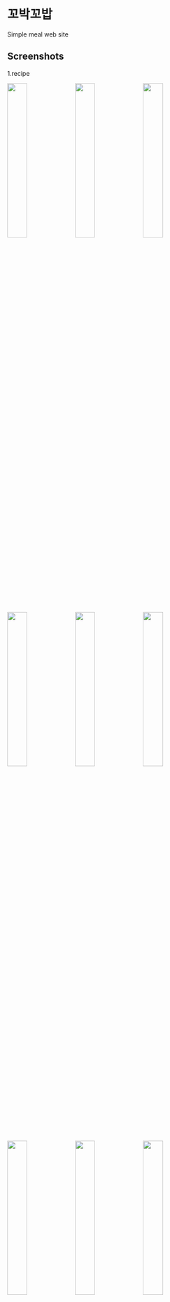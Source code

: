 # 꼬박꼬밥
Simple meal web site

Screenshots
-----------

1.recipe
<div>
  <img width="30%" src="https://user-images.githubusercontent.com/68418016/89705193-438f2d80-d996-11ea-946e-7e8f6c270e30.PNG">
  <img width="30%" src="https://user-images.githubusercontent.com/68418016/89705194-44c05a80-d996-11ea-90a4-69d2ca7f732d.PNG">
  <img width="30%" src="https://user-images.githubusercontent.com/68418016/89705195-4558f100-d996-11ea-8724-32cfb220487e.PNG">
</div><br><br>
<div>
  <img width="30%" src="https://user-images.githubusercontent.com/68418016/89705196-45f18780-d996-11ea-9c66-b9a59d021c0e.PNG">
  <img width="30%" src="https://user-images.githubusercontent.com/68418016/89705197-468a1e00-d996-11ea-9e8a-353a54a49cc8.PNG">
  <img width="30%" src="https://user-images.githubusercontent.com/68418016/89705198-468a1e00-d996-11ea-92a9-18f747caa547.PNG">
</div><br><br>
<div>
  <img width="30%" src="https://user-images.githubusercontent.com/68418016/89705199-4722b480-d996-11ea-9bda-6e0d74af1c6b.PNG">
  <img width="30%" src="https://user-images.githubusercontent.com/68418016/89705200-4722b480-d996-11ea-9a0f-9bf649287f75.PNG">
  <img width="30%" src="https://user-images.githubusercontent.com/68418016/89705201-47bb4b00-d996-11ea-813e-5596ae49972c.PNG">
</div><br><br>


<div>
  
</div>
  

